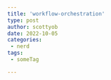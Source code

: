 ```yaml
---
title: 'workflow-orchestration'
type: post
author: scottyob
date: 2022-10-05
categories:
 - nerd
tags:
 - someTag

---
```

